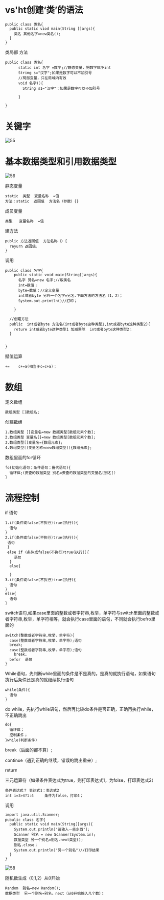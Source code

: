 
 vs'ht创建‘类’的语法
=======================

```
public class 类名{
  public static viod main(String []args){
    类名 其他名字=new类名();
  }
}
```

类局部 方法

```
public class 类名{
 	  static int 名字 =数字;//静态变量，把数字赋予int
 	  String s="汉字";如果是数字可以不加引号
 	  //局部变量，只在局域内有效
 	  void 名字(){
        String s1="汉字"；如果是数字可以不加引号
        
 	  }
    
}
```


关键字
===================

![55](C:\Users\123\Desktop\图片啊\55.png)


基本数据类型和引用数据类型
====================

![56](C:\Users\123\Desktop\图片啊\56.png)

静态变量

```
static  类型  变量名称  =值     
方法：static  返回值  方法名（参数）{}
```

成员变量

```
类型   变量名称  =值
```

建方法

```
public 方法返回值  方法名称（）{
  reyurn 返回值;
}
```

调用

```
public class 名字{
  	public static void main(String[]args){
      名字 另名=new 名字;//取类名
      int=数值；
      byte=数值；//定义变量
      int或者byte 另外一个名字=另名.下面方法的方法名（1，2）；
      System.out.println()//打印；
      
  	}
  
  //创建方法
  public  int或者byte 方法名(int或者byte这种类型1,int或者byte这种类型2){
    reture int或者byte这种类型1 加减乘除  int或者byte这种类型2；
  }
  
  
}
```

赋值运算

```
+=    c+=a(相当于c=c+a)；

```


数组
=====================

定义数组

```
数组类型 []数组名;
```

创建数组

```
1.数组类型 []变量名=new 数据类型[数组元素个数];
2.数组类型 变量名[]=new 数组类型[数组元素个数];
3.数组类型[]变量名={数组元素};
4.数组类型[]变量名称=new数组类型[]{数组元素};
```

数组里面的for循环

```
fo(初始化语句；条件语句；叠代语句){
  循环体;(要查的数据类型 别名=要查的数据类型的变量名[别名])
}
```


流程控制
====================

if 语句

```
1.if(条件或false(不执行)true(执行)){
  语句
}
2.if(条件或false(不执行)true(执行)){
 语句
 }
 else if (条件或false(不执行)true(执行)){
    语句
  }
  else{
    
  }
3.if(条件或false(不执行)true(执行){
  语句
}
else{
  语句
}
```

switch语句,如果case里面的整数或者字符串,枚举，单字符与switch里面的整数或者字符串,枚举，单字符相等，就会执行case里面的语句，不同就会执行befro里面的

```
switch(整数或者字符串,枚举，单字符){
  case(整数或者字符串,枚举，单字符);语句
  break;
  case(整数或者字符串,枚举，单字符);语句
    break;
  befor  语句
}
```

While语句，先判断while里面的条件是不是真的，是真的就执行语句，如果语句执行后条件还是真的就继续执行语句

```
while(条件){
  语句
}
```

do while，先执行while语句，然后再比较do条件是否正确，正确再执行while，不正确跳出

```
do{
  循环体；
  控制条件；
}while(判断条件)
```

break（后面的都不算）;

continue（遇到正确的继续，错误的跳出重来）;

return 

三元运算符（如果条件表达式为true，则打印表达式1，为folse，打印表达式2）

```
条件表达式？ 表达式1：表达式2
int i=3>4?1:4     条件为folse，打印4；
```

调用

```
import java.util.Scanner;
pubulic class 名字{
  public static void main(String[]args){
    System.out.println("请输入一些东西");
    Scanner 别名 = new Scanner(System.in);
    数据类型 另一个别名=别名.next类型();
    别名.close；
    System.out.println("另一个别名")//打印结果
  }
}
```

![58](C:\Users\123\Desktop\图片啊\58.png)



随机数生成（0,1,2）从0开始

```
Random  别名=new Random();
数据类型  另一个别名=别名。next（从0开始输入几个数）；
```


